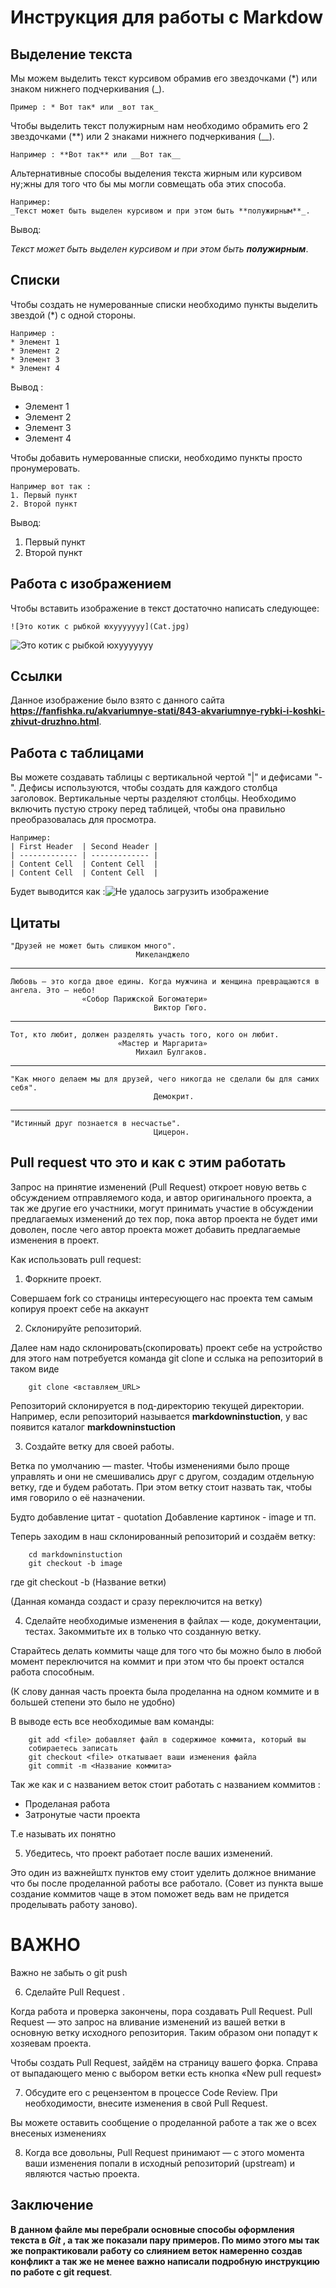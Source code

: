 # Инструкция для работы с Markdow

## Выделение текста

 Мы можем выделить текст курсивом обрамив его звездочками (*) или знаком нижнего подчеркивания (_).
 
    Пример : * Вот так* или _вот так_

 Чтобы выделить текст полужирным нам необходимо обрамить его 2 звездочками (**) или 2 знаками нижнего подчеркивания (__).

    Например : **Вот так** или __Вот так__

Альтернативные способы выделения текста жирным или курсивом ну;жны для того что бы мы могли совмещать оба этих способа.
    
    Например:
    _Текст может быть выделен курсивом и при этом быть **полужирным**_.
Вывод:

_Текст может быть выделен курсивом и при этом быть **полужирным**_.

## Списки
Чтобы создать не нумерованные списки необходимо пункты выделить звездой (*) с одной стороны.
    
    Например :
    * Элемент 1
    * Элемент 2
    * Элемент 3
    * Элемент 4
Вывод :
* Элемент 1
* Элемент 2
* Элемент 3
* Элемент 4

Чтобы добавить нумерованные списки, необходимо пункты просто пронумеровать.

    Например вот так :
    1. Первый пункт
    2. Второй пункт
Вывод: 
1. Первый пункт
2. Второй пункт


## Работа с изображением 

Чтобы вставить изображение в текст достаточно написать следующее:

    ![Это котик с рыбкой юхууууууу](Cat.jpg)



![Это котик с рыбкой юхууууууу](Cat.jpg)
## Ссылки

Данное изображение было взято с данного сайта __https://fanfishka.ru/akvariumnye-stati/843-akvariumnye-rybki-i-koshki-zhivut-druzhno.html__.

## Работа с таблицами
Вы можете создавать таблицы с вертикальной чертой "|" и дефисами "-". Дефисы используются, чтобы создать для каждого столбца заголовок. Вертикальные черты разделяют столбцы. Необходимо включить пустую строку перед таблицей, чтобы она правильно преобразовалась для просмотра.

    Например:
    | First Header  | Second Header |
    | ------------- | ------------- |
    | Content Cell  | Content Cell  |
    | Content Cell  | Content Cell  | 
Будет выводится как :![Не удалось загрузить изображение](table.jpg)


## Цитаты
    "Друзей не может быть слишком много".
                                Микеланджело
___
    Любовь — это когда двое едины. Когда мужчина и женщина превращаются в   ангела. Это — небо!     
                    «Собор Парижской Богоматери»
                                    Виктор Гюго.

___
    Тот, кто любит, должен разделять участь того, кого он любит.
                            «Мастер и Маргарита»
                                Михаил Булгаков.
___
    "Как много делаем мы для друзей, чего никогда не сделали бы для самих себя".                                   
                                    Демокрит.
___
    "Истинный друг познается в несчастье".
                                    Цицерон.


## Pull request что это и как с этим работать

Запрос на принятие изменений (Pull Request) откроет новую ветвь с обсуждением отправляемого кода, и автор оригинального проекта, а так же другие его участники, могут принимать участие в обсуждении предлагаемых изменений до тех пор, пока автор проекта не будет ими доволен, после чего автор проекта может добавить предлагаемые изменения в проект.

Как использовать pull request:

1. Форкните проект.   
        
Совершаем fork со страницы интересующего нас проекта тем самым копируя проект себе на аккаунт 

2. Склонируйте репозиторий.
        
Далее нам надо склонировать(скопировать) проект себе на устройство для этого нам потребуется команда git clone и сслыка на репозиторий в таком виде
        
        git clone <вставляем_URL>

Репозиторий склонируется в под-директорию текущей директории. Например, если репозиторий называется **markdowninstuction**, у вас появится каталог **markdowninstuction**        

3. Создайте ветку для своей работы.

Ветка по умолчанию — master. Чтобы изменениями было проще управлять и они не смешивались друг с другом, создадим отдельную ветку, где и будем работать. При этом ветку стоит назвать так, чтобы имя говорило о её назначении.
 
 Будто добавление цитат - quotation
 Добавление картинок - image и тп.

Теперь заходим в наш склонированный репозиторий и создаём ветку:
        
        cd markdowninstuction
        git checkout -b image

где git checkout -b (Название ветки)

(Данная команда создаст и сразу переключится на ветку)

4. Сделайте необходимые изменения в файлах — коде, документации, тестах. Закоммитьте их в только что созданную ветку.

Старайтесь делать коммиты чаще для того что бы можно было в любой момент переключится на коммит и при этом что бы проект остался работа способным.

(К слову данная часть проекта была проделанна на одном коммите и в большей степени это было не удобно)

В выводе есть все необходимые вам команды:

        git add <file> добавляет файл в содержимое коммита, который вы
        собираетесь записать
        git checkout <file> откатывает ваши изменения файла
        git commit -m <Название коммита>

Так же как и с названием веток стоит работать с названием коммитов :

- Проделаная работа 
- Затронутые части проекта

Т.е называть их понятно 

5. Убедитесь, что проект работает после ваших изменений.

Это один из важнейштх пунктов ему стоит уделить должное внимание что бы после проделанной работы все работало. (Совет из пункта выше создание коммитов чаще в этом поможет ведь вам не придется проделывать работу заново).
# ВАЖНО 

Важно не забыть о git push

6. Сделайте Pull Request .

Когда работа и проверка закончены, пора создавать Pull Request. Pull Request — это запрос на вливание изменений из вашей ветки в основную ветку исходного репозитория. Таким образом они попадут к хозяевам проекта.

Чтобы создать Pull Request, зайдём на страницу вашего форка. Справа от выпадающего меню с выбором ветки есть кнопка «New pull request»

7. Обсудите его с рецензентом в процессе Code Review. При необходимости, внесите изменения в свой Pull Request.

Вы можете оставить сообщение о проделанной работе а так же о всех внесеных изменениях 

8. Когда все довольны, Pull Request принимают — с этого момента ваши изменения попали в исходный репозиторий (upstream) и являются частью проекта.

## Заключение

__В данном файле мы перебрали основные способы оформления текста в *Git* , а так же показали пару примеров. По мимо этого мы так же попрактиковали работу со слиянием веток намеренно создав конфликт а так же не менее важно написали подробную инструкцию по работе с git request__.

